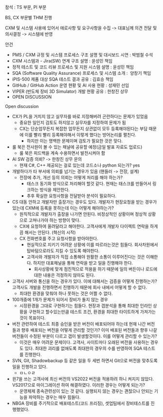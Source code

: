 참석 : TS 부문, PI 부문

BS, CX 부문별 THM 진행

CXM 및 시스템 사용에 있어서 애로사항 및 요구사항을 수집
-> 대표님께 의견 전달 및 의사결정
-> 시스템에 반영

안건
- PMS / CXM 규정 및 시스템 프로세스 구조 설명 및 대시보드 시연 : 박범철 수석
- CXM 시스템과 - Jira(SW) 연계 구조 설명 : 윤성민 책임
- 정적 테스트 및 코드 리뷰 프로세스 및 지원 시스템 설명 : 윤성민 책임
- SQA (Software Quality Assurance) 프로세스 및 시스템 소개 :  양창기 책임 
- iPIS-500 제품 대상 SQA 테스트 결과 공유 : 김효승 책임
- GitHub / GitHub Action 운영 현황 및 AI 사용 현황 : 성재민 선임
- VIPER (반도체 장비 3D Simulator) 개발 현황 공유 : 한창진 상무
- OPEN DISCUSSION

Open discussion
- CX가 PL을 거치지 않고 실무자를 바로 지정해버려 곤란하다는 문제가 있었음
	- 중요한 일인지 검토도 하지않고 실무자를 지정하여 문제가 됨
	- CX는 단순업무든지 복잡한 업무든지 상관없이 모두 등록해야된다는 부담 때문에 이를 빨리 빨리 등록해야해서 이렇게 했다는 방어논리를 펼친다.
		- 하지만 이는 명백한 문제이며 검토가 필요한 것은 맞다.
- 룰 북은 전사원이 볼 수 있는 채널에 공유할 예정(금일 발표 자료도 업로드)
	- 룰 북은 피드백을 계속 수용하면서 발전시켜야 함
- AI SW 검증 의뢰? -> 한창진 상무 문의
	- 현재 C#, C++ 제공되는 걸로 있는데 코드소나 python 되는가? yes
- 개발하다가 타 부서에 의뢰를 넘기는 경우가 있음 (핸들러 -> 전장, 설계)
	- 전장에 추가, 개선 등의 의뢰는 어떻게 처리를 해야 하는가?
		- 태스크 동기화 방식으로 처리해야 할것 같다. 현재는 태스크를 만들어서 링크하는 방식을 제안한다. 
		- 추후 확실한 요청사항을 전달받아 분석이 필요하다.
- CS 대동 안하고 개발자만 출장가는 경우도 있다. 개발자가 현장요청을 받는 경우가 있는데 CXM에 등록을 못하는데 이는 어떻게 해야하는가?
	- 원칙적으로 개발자가 출장을 나가면 안된다. 비정상적인 상황이며 정상적 상황으로 고쳐나가야 하는 방향이 맞다.
	- CX에 요청하여 올려달라고 해야한다. 고객사에게 개발자 다이렉트 연락을 하게끔 해서는 안된다. (혁신의 시작)
	- CX 전화번호를 주고 요청사항을 받아야한다.
		- 현실적으로 지키기 어려운 상황에 이를 따르라는것은 힘들다. 회사차원에서 탑바텀으로라도 지킬 수 있도록 해야한다.
		- 고객사와 개발자가 직접 소통해야 원활한 소통이 이루어진다는 것은 이해한다. 하지만 대표채널을 통해 연락을 받고 일을 진행해야 한다.
			- 회사상황에 맞게 점진적으로 적용을 하기 때문에 일의 버든이나 로드에 대한 내용은 걱정하지 않아도 된다.
- 고객사 서버와 통신을 하는 경우가 있다. 이에 대해서는 검증을 어떻게 진행하는가? 고객사도 개발을 진행하면서 진행하기 때문에 회사 내에서 어떻게 할 수 없다.
	- 최대한 환경을 맞춰야 하나 못하는 것은 어쩔 수 없다.
- 100개중에 1개가 문제가 되어서 장비가 돌지 않는 경우
	- 시장환경을 그대로 구현하기는 힘들다. 현장과 갭분석을 통해 최대한 인라인 상황을 구현하고 할수있는만큼 테스트 조건, 환경을 최대한 타이트하게 가져가는 것이 목표이다.
- 버전 관련하여 테스트 최종 승인을 받은 버전이 배포되어야 하는데 현재 나간 버전들과 향후 배포되는 버전을 어떻게 관리할 것인가? 이미 배포된 버전들과 향후 나갈 버전들이 수정된 부분이 다르고 갭이 발생할것이다. 이를 어떻게 관리할 수 있는가?
	- 이것은 매우 어려운 문제이다. 고객사, 사이트마다 오래된 버전을 사용하는 경우도 있다. 최대한 괴리를 없애도록 최대한의 경우의 수를 반영하여 SQA 테스트를 진행한다.
- SVN, Git, Shadowbackup 등 같은 일을 두 세번 하면서 Git으로 버전을 맞추도록 일을 진행하고 있다.
	- ㅁㄴㅇㄹ
- 윈7을 쓰는 고객사에 최신 버전의 VS2022 버전을 적용하려 하니 켜지지 않았다. VS2017으로 마이그레이션 하여 해결하였다. 이러한 경우는 어떻게 되는가?
	- 운영체제 종속관련성이 있는 것 같다. 실행되지 않는 경우는 괜찮으나 안되는 기능을 파악하는 경우는 매우 힘들다. 
- NBGA 장비를 주기적으로 배포테스트(코드 프리징), 셋업팀에서 장비테스트를 진행했었다. 